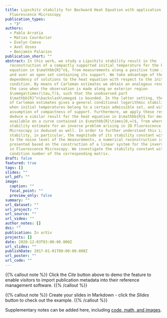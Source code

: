 ```yaml
---
title: Lipschitz stability for Backward Heat Equation with application to
  Fluorescence Microscopy
publication_types:
  - "3"
authors:
  - Pablo Arratia
  - Matías Courdurier
  - Evelyn Cueva
  - Axel Osses
  - Benjamín Palacios
publication_short: ""
abstract: In this work, we study a Lipschitz stability result in the
  reconstruction of a compactly supported initial temperature for the heat
  equation in $\mathbb{R}^n$, from measurements along a positive time interval
  and over an open set containing its support. We take advantage of the explicit
  dependency of solutions to the heat equation with respect to the initial
  condition. By means of Carleman estimates we obtain an analogous result for
  the case when the observation is made along an exterior region
  $\omega\times(\tau,T)$, such that the unobserved part
  $\mathbb{R}^n\backslash\omega$ is bounded. In the latter setting, the method
  of Carleman estimates gives a general conditional logarithmic stability result
  when initial temperatures belong to a certain admissible set, and without the
  assumption of compactness of support. Furthermore, we apply these results to
  deduce a similar result for the heat equation in $\mathbb{R}$ for measurements
  available on a curve contained in $\mathbb{R}\times[0,∞)$, from where a
  stability estimate for an inverse problem arising in 2D Fluorescence
  Microscopy is deduced as well. In order to further understand this Lipschitz
  stability, in particular, the magnitude of its stability constant with respect
  to the noise level of the measurements, a numerical reconstruction is
  presented based on the construction of a linear system for the inverse problem
  in Fluorescence Microscopy. We investigate the stability constant with the
  condition number of the corresponding matrix.
draft: false
featured: true
tags: []
slides: ""
url_pdf: ""
image:
  caption: ""
  focal_point: ""
  preview_only: false
summary: ""
url_dataset: ""
url_project: ""
url_source: ""
url_video: ""
author_notes: []
doi: ""
publication: In arXiv
projects: []
date: 2020-12-03T03:00:00.000Z
url_slides: ""
publishDate: 2017-01-01T00:00:00.000Z
url_poster: ""
url_code: ""
---
```


{{% callout note %}}
Click the *Cite* button above to demo the feature to enable visitors to import publication metadata into their reference management software.
{{% /callout %}}

{{% callout note %}}
Create your slides in Markdown - click the *Slides* button to check out the example.
{{% /callout %}}

Supplementary notes can be added here, including [code, math, and images](https://wowchemy.com/docs/writing-markdown-latex/).
